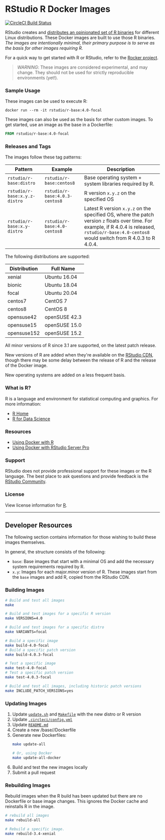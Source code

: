 # RStudio R Docker Images

[![CircleCI Build Status](https://circleci.com/gh/rstudio/r-docker.svg?style=svg)](https://circleci.com/gh/rstudio/r-docker)

RStudio creates and [distributes an opinionated set of R
binaries](https://github.com/rstudio/r-builds) for different Linux
distributions. These Docker images are built to use those R binaries. *The
images are intentionally minimal, their primary purpose is to serve as the
basis for other images requiring R.* 

For a quick way to get started with R or RStudio, 
refer to the [Rocker project](https://www.rocker-project.org/).

> *WARNING*: These images are considered experimental, and may change. They should
> not be used for strictly reproducible environments (yet!). 

### Sample Usage

These images can be used to execute R:

```
docker run --rm -it rstudio/r-base:4.0-focal
```

These images can also be used as the basis for other custom images. To get
started, use an image as the base in a Dockerfile:

```dockerfile
FROM rstudio/r-base:4.0-focal
```

### Releases and Tags

The images follow these tag patterns: 

| Pattern | Example | Description |
| --- | --- | --- | 
| `rstudio/r-base:distro` | `rstudio/r-base:centos8` |  Base operating system + system libraries required by R. |
| `rstudio/r-base:x.y.z-distro` | `rstudio/r-base:4.0.3-centos8` | R version `x.y.z` on the specified OS |
| `rstudio/r-base:x.y-distro` | `rstudio/r-base:4.0-centos8` | Latest R version `x.y.z` on the specified OS, where the patch version `z` floats over time. For example, if R 4.0.4 is released, `rstudio/r-base:4.0-centos8` would switch from R 4.0.3 to R 4.0.4.|


The following distributions are supported:  

| Distribution  | Full Name |
| ------------- |-----------|
| xenial        | Ubuntu 16.04 |
| bionic        | Ubuntu 18.04 |
| focal         | Ubuntu 20.04 |
| centos7       | CentOS 7 |
| centos8       | CentOS 8 |
| opensuse42    | openSUSE 42.3 |
| opensuse15    | openSUSE 15.0 |
| opensuse152   | openSUSE 15.2 |

All minor versions of R since 3.1 are supported, on the latest patch release.

New versions of R are added when they're available on the
[RStudio CDN](https://cdn.rstudio.com/r/versions.json), though there may be
some delay between the release of R and the release of the Docker image.

New operating systems are added on a less frequent basis. 


### What is R?

R is a language and environment for statistical computing and graphics. For more information:

- [R Home](https://www.r-project.org/about.html)
- [R for Data Science](https://r4ds.had.co.nz/) 

### Resources

- [Using Docker with R](https://environments.rstudio.com/docker)
- [Using Docker with RStudio Server Pro](https://solutions.rstudio.com/launcher/overview/) 

### Support

RStudio does not provide professional support for these images or the R
language. The best place to ask questions and provide feedback is the [RStudio
Community](https://community.rstudio.com/).

### License

View license information for [R](https://www.r-project.org/Licenses/).


---

## Developer Resources

The following section contains information for those wishing to build these
images themselves.

In general, the structure consists of the following:

- `base`: Base images that start with a minimal OS and add the necessary system
  requirements required by R.
- `x.y`: Images for each major.minor version of R. These images start from the
  `base` images and add R, copied from the RStudio CDN. 


### Building Images

```bash
# Build and test all images
make

# Build and test images for a specific R version
make VERSIONS=4.0

# Build and test images for a specific distro
make VARIANTS=focal

# Build a specific image
make build-4.0-focal
# Build a specific patch version
make build-4.0.3-focal

# Test a specific image
make test-4.0-focal
# Test a specific patch version
make test-4.0.3-focal

# Build and test all images, including historic patch versions
make INCLUDE_PATCH_VERSIONS=yes
```

### Updating Images

1. Update [`update.sh`](update.sh) and [`Makefile`](Makefile) with the new distro or R version
2. Update [`.circleci/config.yml`](.circleci/config.yml)
3. Update [`README.md`](README.md)
4. Create a new /base/<distro>/Dockerfile
5. Generate new Dockerfiles:
    ```bash
    make update-all

    # Or, using Docker
    make update-all-docker
    ```
6. Build and test the new images locally
7. Submit a pull request

### Rebuilding Images

Rebuild images when the R build has been updated but there are no Dockerfile or base image changes.
This ignores the Docker cache and reinstalls R in the image.

```bash
# rebuild all images
make rebuild-all

# Rebuild a specific image.
make rebuild-3.4-xenial
```
